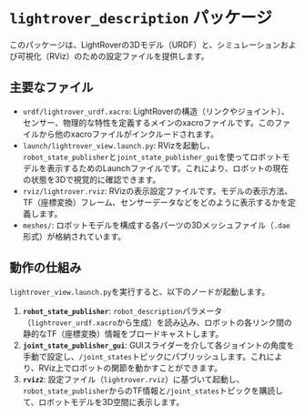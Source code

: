 # `lightrover_description` パッケージ

このパッケージは、LightRoverの3Dモデル（URDF）と、シミュレーションおよび可視化（RViz）のための設定ファイルを提供します。

## 主要なファイル

-   `urdf/lightrover_urdf.xacro`: LightRoverの構造（リンクやジョイント）、センサー、物理的な特性を定義するメインのxacroファイルです。このファイルから他のxacroファイルがインクルードされます。
-   `launch/lightrover_view.launch.py`: RVizを起動し、`robot_state_publisher`と`joint_state_publisher_gui`を使ってロボットモデルを表示するためのLaunchファイルです。これにより、ロボットの現在の状態を3Dで視覚的に確認できます。
-   `rviz/lightrover.rviz`: RVizの表示設定ファイルです。モデルの表示方法、TF（座標変換）フレーム、センサーデータなどをどのように表示するかを定義します。
-   `meshes/`: ロボットモデルを構成する各パーツの3Dメッシュファイル（`.dae`形式）が格納されています。

## 動作の仕組み

`lightrover_view.launch.py`を実行すると、以下のノードが起動します。

1.  **`robot_state_publisher`**: `robot_description`パラメータ（`lightrover_urdf.xacro`から生成）を読み込み、ロボットの各リンク間の静的なTF（座標変換）情報をブロードキャストします。
2.  **`joint_state_publisher_gui`**: GUIスライダーを介して各ジョイントの角度を手動で設定し、`/joint_states`トピックにパブリッシュします。これにより、RViz上でロボットの関節を動かすことができます。
3.  **`rviz2`**: 設定ファイル（`lightrover.rviz`）に基づいて起動し、`robot_state_publisher`からのTF情報と`/joint_states`トピックを購読して、ロボットモデルを3D空間に表示します。